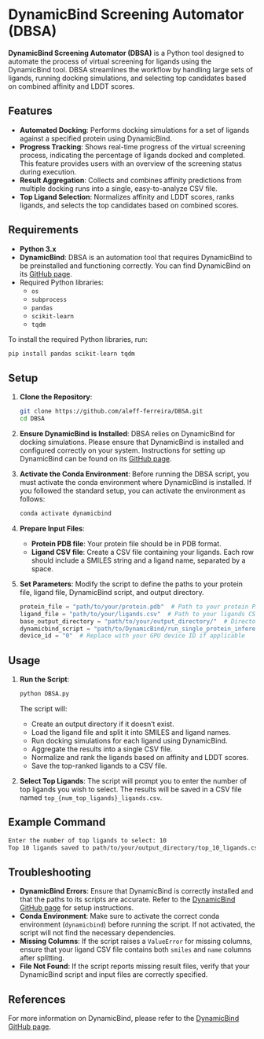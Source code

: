 # DynamicBind Screening Automator (DBSA)

**DynamicBind Screening Automator (DBSA)** is a Python tool designed to automate the process of virtual screening for ligands using the DynamicBind tool. DBSA streamlines the workflow by handling large sets of ligands, running docking simulations, and selecting top candidates based on combined affinity and LDDT scores.

## Features

- **Automated Docking**: Performs docking simulations for a set of ligands against a specified protein using DynamicBind.
- **Progress Tracking**: Shows real-time progress of the virtual screening process, indicating the percentage of ligands docked and completed. This feature provides users with an overview of the screening status during execution.
- **Result Aggregation**: Collects and combines affinity predictions from multiple docking runs into a single, easy-to-analyze CSV file.
- **Top Ligand Selection**: Normalizes affinity and LDDT scores, ranks ligands, and selects the top candidates based on combined scores.

## Requirements

- **Python 3.x**
- **DynamicBind**: DBSA is an automation tool that requires DynamicBind to be preinstalled and functioning correctly. You can find DynamicBind on its [GitHub page](https://github.com/luwei0917/DynamicBind).
- Required Python libraries:
  - `os`
  - `subprocess`
  - `pandas`
  - `scikit-learn`
  - `tqdm`

To install the required Python libraries, run:
```bash
pip install pandas scikit-learn tqdm
```
## Setup

1. **Clone the Repository**:
   ```bash
   git clone https://github.com/aleff-ferreira/DBSA.git
   cd DBSA
   ```

2. **Ensure DynamicBind is Installed**:
   DBSA relies on DynamicBind for docking simulations. Please ensure that DynamicBind is installed and configured correctly on your system. Instructions for setting up DynamicBind can be found on its [GitHub page](https://github.com/luwei0917/DynamicBind).

3. **Activate the Conda Environment**:
   Before running the DBSA script, you must activate the conda environment where DynamicBind is installed. If you followed the standard setup, you can activate the environment as follows:

   ```bash
   conda activate dynamicbind
   ```

4. **Prepare Input Files**:
   - **Protein PDB file**: Your protein file should be in PDB format.
   - **Ligand CSV file**: Create a CSV file containing your ligands. Each row should include a SMILES string and a ligand name, separated by a space.

5. **Set Parameters**:
   Modify the script to define the paths to your protein file, ligand file, DynamicBind script, and output directory.

   ```python
   protein_file = "path/to/your/protein.pdb"  # Path to your protein PDB file
   ligand_file = "path/to/your/ligands.csv"  # Path to your ligands CSV file
   base_output_directory = "path/to/your/output_directory/"  # Directory where results will be saved
   dynamicbind_script = "path/to/DynamicBind/run_single_protein_inference.py"  # Full path to the DynamicBind script
   device_id = "0"  # Replace with your GPU device ID if applicable
   ```

## Usage

1. **Run the Script**:
   ```bash
   python DBSA.py
   ```

   The script will:
   - Create an output directory if it doesn’t exist.
   - Load the ligand file and split it into SMILES and ligand names.
   - Run docking simulations for each ligand using DynamicBind.
   - Aggregate the results into a single CSV file.
   - Normalize and rank the ligands based on affinity and LDDT scores.
   - Save the top-ranked ligands to a CSV file.

2. **Select Top Ligands**:
   The script will prompt you to enter the number of top ligands you wish to select. The results will be saved in a CSV file named `top_{num_top_ligands}_ligands.csv`.

## Example Command

```bash
Enter the number of top ligands to select: 10
Top 10 ligands saved to path/to/your/output_directory/top_10_ligands.csv
```

## Troubleshooting

- **DynamicBind Errors**: Ensure that DynamicBind is correctly installed and that the paths to its scripts are accurate. Refer to the [DynamicBind GitHub page](https://github.com/luwei0917/DynamicBind) for setup instructions.
- **Conda Environment**: Make sure to activate the correct conda environment (`dynamicbind`) before running the script. If not activated, the script will not find the necessary dependencies.
- **Missing Columns**: If the script raises a `ValueError` for missing columns, ensure that your ligand CSV file contains both `smiles` and `name` columns after splitting.
- **File Not Found**: If the script reports missing result files, verify that your DynamicBind script and input files are correctly specified.

## References

For more information on DynamicBind, please refer to the [DynamicBind GitHub page](https://github.com/luwei0917/DynamicBind).
